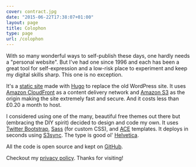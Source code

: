 ```yaml
---
cover: contract.jpg
date: "2015-06-22T17:38:07+01:00"
layout: page
title: Colophon
type: page
url: /colophon
---
```


With so many wonderful ways to self-publish these days, one hardly needs a "personal website". But I've had one since 1996 and each has been a great tool for self-expression and a low-risk place to experiment and keep my digital skills sharp. This one is no exception.

It's a [static site](https://en.wikipedia.org/wiki/Static_web_page) made with [Hugo](http://gohugo.io) to replace the old WordPress site. It uses [Amazon CloudFront](https://aws.amazon.com/cloudfront/) as a content delivery network and 
[Amazon S3](http://aws.amazon.com/s3) as the origin making the site extremely fast and secure. And it costs less than £0.20 a month to host.

I considered using one of the many, beautiful free themes out there but (embracing the DIY spirit) decided to design and code my own. It uses [Twitter Bootstrap](http://getbootstrap.com/), [Sass](http://sass-lang.com/) (for custom CSS), and [ACE](https://github.com/yosssi/ace) templates. It deploys in seconds using [S3sync](http://s3tools.org/s3cmd-sync). The type is good ol' [Helvetica](https://en.wikipedia.org/?title=Helvetica).

All the code is open source and kept on [GitHub](https://github.com/peterkappus/hugo-pk).

Checkout my [privacy policy](/privacy). Thanks for visiting!
